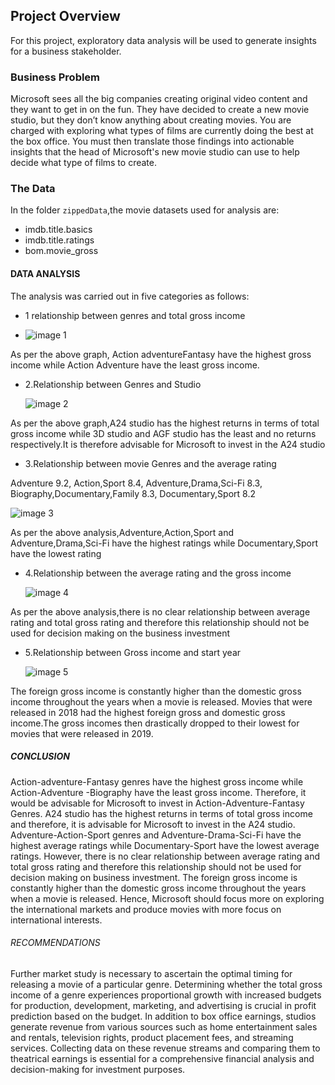 ## Project Overview

For this project,  exploratory data analysis will be used to generate insights for a business stakeholder.

### Business Problem

Microsoft sees all the big companies creating original video content and they want to get in on the fun. They have decided to create a new movie studio, but they don’t know anything about creating movies. You are charged with exploring what types of films are currently doing the best at the box office. You must then translate those findings into actionable insights that the head of Microsoft's new movie studio can use to help decide what type of films to create.

### The Data

In the folder `zippedData`,the  movie datasets used for analysis are:

* imdb.title.basics
* imdb.title.ratings
* bom.movie_gross
  
#### DATA ANALYSIS

The analysis was carried out in five categories as follows:
* 1 relationship between genres and total gross income
  
* ![image 1](https://github.com/elizabethnyambura/Elizabeth-Nyambura-Phase-1-project/assets/136367890/3599e9a0-42c9-469f-b86e-caf8e7fcefc3)
  
As per the above graph, Action adventureFantasy have the highest gross income while Action Adventure  have the least gross income.

* 2.Relationship between Genres and Studio
  
  ![image 2](https://github.com/elizabethnyambura/Elizabeth-Nyambura-Phase-1-project/assets/136367890/355b2c64-29b4-4db2-afc4-92a1e2e1d9f2)
  
As per the above graph,A24 studio has the highest returns in terms of total gross income while 3D studio and AGF studio has the least and no returns respectively.It is therefore advisable for Microsoft to invest in the A24 studio
* 3.Relationship between movie Genres and the average rating

  
Adventure                       9.2,
Action,Sport                    8.4,
Adventure,Drama,Sci-Fi          8.3,
Biography,Documentary,Family    8.3,
Documentary,Sport               8.2

  
  ![image 3](https://github.com/elizabethnyambura/Elizabeth-Nyambura-Phase-1-project/assets/136367890/8cdc40a6-a80b-451e-bd4f-110022d04c6d)
  
As per the above analysis,Adventure,Action,Sport and Adventure,Drama,Sci-Fi have the highest ratings while Documentary,Sport have the lowest rating

* 4.Relationship between the average rating and the gross income

    ![image 4](https://github.com/elizabethnyambura/Elizabeth-Nyambura-Phase-1-project/assets/136367890/9db08722-6238-4679-9566-6ef4f8e7d316)
  
As per the above analysis,there is no clear relationship between average rating and total gross rating and therefore this relationship should not be used for decision making on the business investment

* 5.Relationship between Gross income and start year
  
  ![image 5](https://github.com/elizabethnyambura/Elizabeth-Nyambura-Phase-1-project/assets/136367890/79821cda-48c0-4e04-b65a-668d084591e3)
  
The foreign gross income is constantly higher than the domestic gross income throughout the years when a movie is released. Movies that were released in 2018 had the highest foreign gross and domestic gross income.The gross incomes then drastically dropped to their lowest for movies that were released in 2019.

##### CONCLUSION
Action-adventure-Fantasy genres have the highest gross income while Action-Adventure -Biography have the least gross income. Therefore, it would be advisable for Microsoft to invest in Action-Adventure-Fantasy Genres. A24 studio has the highest returns in terms of total gross income and therefore, it is advisable for Microsoft to invest in the A24 studio. Adventure-Action-Sport genres and Adventure-Drama-Sci-Fi have the highest average ratings while Documentary-Sport have the lowest average ratings. However, there is no clear relationship between average rating and total gross rating and therefore this relationship should not be used for decision making on business investment. The foreign gross income is constantly higher than the domestic gross income throughout the years when a movie is released. Hence, Microsoft should focus more on exploring the international markets and produce movies with more focus on international interests.

###### RECOMMENDATIONS
Further market study is necessary to ascertain the optimal timing for releasing a movie of a particular genre. Determining whether the total gross income of a genre experiences proportional growth with increased budgets for production, development, marketing, and advertising is crucial in profit prediction based on the budget. In addition to box office earnings, studios generate revenue from various sources such as home entertainment sales and rentals, television rights, product placement fees, and streaming services. Collecting data on these revenue streams and comparing them to theatrical earnings is essential for a comprehensive financial analysis and decision-making for investment purposes.
